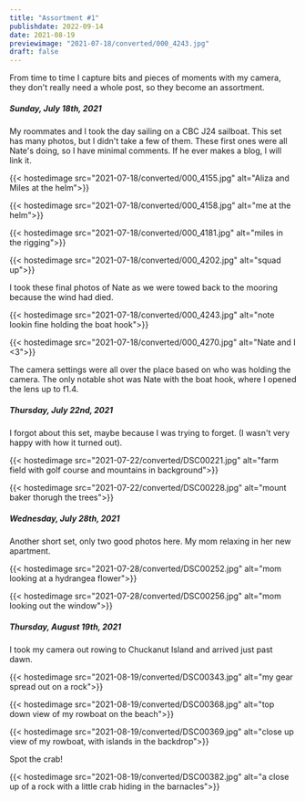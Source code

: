 ```yaml
---
title: "Assortment #1"
publishdate: 2022-09-14
date: 2021-08-19
previewimage: "2021-07-18/converted/000_4243.jpg"
draft: false
---
```


From time to time I capture bits and pieces of moments with my camera, they don't really need a whole post, so they become an assortment.

##### Sunday, July 18th, 2021

My roommates and I took the day sailing on a CBC J24 sailboat.  This set has many photos, but I didn't take a few of them.  These first ones were all Nate's doing, so I have minimal comments.  If he ever makes a blog, I will link it.

{{< hostedimage src="2021-07-18/converted/000_4155.jpg" alt="Aliza and Miles at the helm">}}

{{< hostedimage src="2021-07-18/converted/000_4158.jpg" alt="me at the helm">}}

{{< hostedimage src="2021-07-18/converted/000_4181.jpg" alt="miles in the rigging">}}

{{< hostedimage src="2021-07-18/converted/000_4202.jpg" alt="squad up">}}

I took these final photos of Nate as we were towed back to the mooring because the wind had died.

{{< hostedimage src="2021-07-18/converted/000_4243.jpg" alt="note lookin fine holding the boat hook">}}

{{< hostedimage src="2021-07-18/converted/000_4270.jpg" alt="Nate and I &lt;3">}}

The camera settings were all over the place based on who was holding the camera.  The only notable shot was Nate with the boat hook, where I opened the lens up to f1.4.

##### Thursday, July 22nd, 2021

I forgot about this set, maybe because I was trying to forget. (I wasn't very happy with how it turned out).

{{< hostedimage src="2021-07-22/converted/DSC00221.jpg" alt="farm field with golf course and mountains in background">}}

{{< hostedimage src="2021-07-22/converted/DSC00228.jpg" alt="mount baker thorugh the trees">}}

##### Wednesday, July 28th, 2021

Another short set, only two good photos here.  My mom relaxing in her new apartment.

{{< hostedimage src="2021-07-28/converted/DSC00252.jpg" alt="mom looking at a hydrangea flower">}}

{{< hostedimage src="2021-07-28/converted/DSC00256.jpg" alt="mom looking out the window">}}

##### Thursday, August 19th, 2021

I took my camera out rowing to Chuckanut Island and arrived just past dawn.

{{< hostedimage src="2021-08-19/converted/DSC00343.jpg" alt="my gear spread out on a rock">}}

{{< hostedimage src="2021-08-19/converted/DSC00368.jpg" alt="top down view of my rowboat on the beach">}}

{{< hostedimage src="2021-08-19/converted/DSC00369.jpg" alt="close up view of my rowboat, with islands in the backdrop">}}

Spot the crab!

{{< hostedimage src="2021-08-19/converted/DSC00382.jpg" alt="a close up of a rock with a little crab hiding in the barnacles">}}
